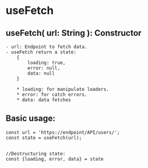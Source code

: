 # useFetch

## useFetch( url: String ): Constructor
    
    - url: Endpoint to fetch data.
    - useFetch return a state:
        {
            loading: true,
            error: null,
            data: null
        }
        
        * loading: for manipulate loaders.
        * error: for catch errors.
        * data: data fetches

## Basic usage:
    
    const url = 'https://endpoint/API/users/';
    const state = useFetch(url);
    
    
    //Destructuring state:
    const {loading, error, data} = state


